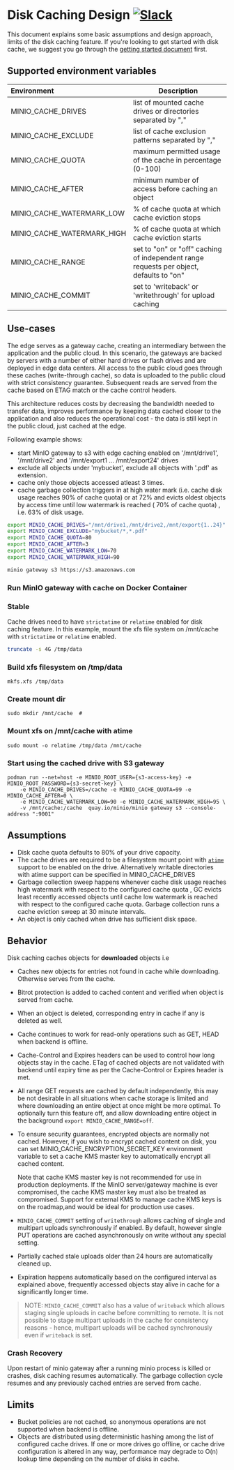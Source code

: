# Disk Caching Design [![Slack](https://slack.min.io/slack?type=svg)](https://slack.min.io)

This document explains some basic assumptions and design approach, limits of the disk caching feature. If you're looking to get started with disk cache, we suggest you go through the [getting started document](https://github.com/minio/minio/blob/master/docs/disk-caching/README.md) first.

## Supported environment variables

| Environment                | Description                                                                             |
| :----------------------    | ------------------------------------------------------------                            |
| MINIO_CACHE_DRIVES         | list of mounted cache drives or directories separated by ","                            |
| MINIO_CACHE_EXCLUDE        | list of cache exclusion patterns separated by ","                                       |
| MINIO_CACHE_QUOTA          | maximum permitted usage of the cache in percentage (0-100)                              |
| MINIO_CACHE_AFTER          | minimum number of access before caching an object                                       |
| MINIO_CACHE_WATERMARK_LOW  | % of cache quota at which cache eviction stops                                          |
| MINIO_CACHE_WATERMARK_HIGH | % of cache quota at which cache eviction starts                                         |
| MINIO_CACHE_RANGE          | set to "on" or "off" caching of independent range requests per object, defaults to "on" |
| MINIO_CACHE_COMMIT         | set to 'writeback' or 'writethrough' for upload caching                                 |

## Use-cases

The edge serves as a gateway cache, creating an intermediary between the application and the public cloud. In this scenario, the gateways are backed by servers with a number of either hard drives or flash drives and are deployed in edge data centers. All access to the public cloud goes through these caches (write-through cache), so data is uploaded to the public cloud with strict consistency guarantee. Subsequent reads are served from the cache based on ETAG match or the cache control headers.

This architecture reduces costs by decreasing the bandwidth needed to transfer data, improves performance by keeping data cached closer to the application and also reduces the operational cost - the data is still kept in the public cloud, just cached at the edge.

Following example shows:

- start MinIO gateway to s3 with edge caching enabled on '/mnt/drive1', '/mnt/drive2' and '/mnt/export1 ... /mnt/export24' drives
- exclude all objects under 'mybucket', exclude all objects with '.pdf' as extension.
- cache only those objects accessed atleast 3 times.
- cache garbage collection triggers in at high water mark (i.e. cache disk usage reaches 90% of cache quota) or at 72% and evicts oldest objects by access time until low watermark is reached ( 70% of cache quota) , i.e. 63% of disk usage.

```sh
export MINIO_CACHE_DRIVES="/mnt/drive1,/mnt/drive2,/mnt/export{1..24}"
export MINIO_CACHE_EXCLUDE="mybucket/*,*.pdf"
export MINIO_CACHE_QUOTA=80
export MINIO_CACHE_AFTER=3
export MINIO_CACHE_WATERMARK_LOW=70
export MINIO_CACHE_WATERMARK_HIGH=90

minio gateway s3 https://s3.amazonaws.com
```

### Run MinIO gateway with cache on Docker Container

### Stable

Cache drives need to have `strictatime` or `relatime` enabled for disk caching feature. In this example, mount the xfs file system on /mnt/cache with `strictatime` or `relatime` enabled.

```sh
truncate -s 4G /tmp/data
```

### Build xfs filesystem on /tmp/data

```
mkfs.xfs /tmp/data
```

### Create mount dir

```
sudo mkdir /mnt/cache  #
```

### Mount xfs on /mnt/cache with atime

```
sudo mount -o relatime /tmp/data /mnt/cache
```

### Start using the cached drive with S3 gateway

```
podman run --net=host -e MINIO_ROOT_USER={s3-access-key} -e MINIO_ROOT_PASSWORD={s3-secret-key} \
    -e MINIO_CACHE_DRIVES=/cache -e MINIO_CACHE_QUOTA=99 -e MINIO_CACHE_AFTER=0 \
    -e MINIO_CACHE_WATERMARK_LOW=90 -e MINIO_CACHE_WATERMARK_HIGH=95 \
    -v /mnt/cache:/cache  quay.io/minio/minio gateway s3 --console-address ":9001"
```

## Assumptions

- Disk cache quota defaults to 80% of your drive capacity.
- The cache drives are required to be a filesystem mount point with [`atime`](http://kerolasa.github.io/filetimes.html) support to be enabled on the drive. Alternatively writable directories with atime support can be specified in MINIO_CACHE_DRIVES
- Garbage collection sweep happens whenever cache disk usage reaches high watermark with respect to the configured cache quota , GC evicts least recently accessed objects until cache low watermark is reached with respect to the configured cache quota. Garbage collection runs a cache eviction sweep at 30 minute intervals.
- An object is only cached when drive has sufficient disk space.

## Behavior

Disk caching caches objects for **downloaded** objects i.e

- Caches new objects for entries not found in cache while downloading. Otherwise serves from the cache.
- Bitrot protection is added to cached content and verified when object is served from cache.
- When an object is deleted, corresponding entry in cache if any is deleted as well.
- Cache continues to work for read-only operations such as GET, HEAD when backend is offline.
- Cache-Control and Expires headers can be used to control how long objects stay in the cache. ETag of cached objects are not validated with backend until expiry time as per the Cache-Control or Expires header is met.
- All range GET requests are cached by default independently, this may be not desirable in all situations when cache storage is limited and where downloading an entire object at once might be more optimal. To optionally turn this feature off, and allow downloading entire object in the background `export MINIO_CACHE_RANGE=off`.
- To ensure security guarantees, encrypted objects are normally not cached. However, if you wish to encrypt cached content on disk, you can set MINIO_CACHE_ENCRYPTION_SECRET_KEY environment variable to set a cache KMS
master key to automatically encrypt all cached content.

  Note that cache KMS master key is not recommended for use in production deployments. If the MinIO server/gateway machine is ever compromised, the cache KMS master key must also be treated as compromised.
  Support for external KMS to manage cache KMS keys is on the roadmap,and would be ideal for production use cases.

- `MINIO_CACHE_COMMIT` setting of `writethrough` allows caching of single and multipart uploads synchronously if enabled. By default, however single PUT operations are cached asynchronously on write without any special setting.

- Partially cached stale uploads older than 24 hours are automatically cleaned up.

- Expiration happens automatically based on the configured interval as explained above, frequently accessed objects stay alive in cache for a significantly longer time.

> NOTE: `MINIO_CACHE_COMMIT` also has a value of `writeback` which allows staging single uploads in cache before committing to remote. It is not possible to stage multipart uploads in the cache for consistency reasons - hence, multipart uploads will be cached synchronously even if `writeback` is set.

### Crash Recovery

Upon restart of minio gateway after a running minio process is killed or crashes, disk caching resumes automatically. The garbage collection cycle resumes and any previously cached entries are served from cache.

## Limits

- Bucket policies are not cached, so anonymous operations are not supported when backend is offline.
- Objects are distributed using deterministic hashing among the list of configured cache drives. If one or more drives go offline, or cache drive configuration is altered in any way, performance may degrade to O(n) lookup time depending on the number of disks in cache.
